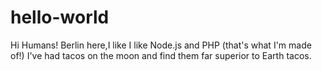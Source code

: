 # hello-world

Hi Humans!
Berlin here,I like I like Node.js and PHP (that's what I'm made of!)
I've had tacos on the moon and find them far superior to Earth tacos.
